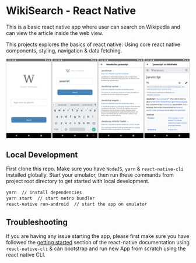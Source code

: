 # WikiSearch - React Native

This is a basic react native app where user can search on Wikipedia and can view the article inside the web view.

This projects explores the basics of react native: Using core react native components, styling, navigation & data fetching.

![WikiSearch ScreenShot](wikiSearchScreenShot.png)

## Local Development

First clone this repo. Make sure you have `NodeJS`, `yarn` & `react-native-cli` installed globally. Start your emulator, then run these commands from project root directory to get started with local development.

```
yarn  // install dependencies
yarn start  // start metro bundler
react-native run-android  // start the app on emulator
```

## Troubleshooting

If you are having any issue starting the app, please first make sure you have followed the [getting started](https://facebook.github.io/react-native/docs/getting-started) section of the react-native documentation using `react-native-cli` & can bootstrap and run new App from scratch using the react native CLI.
